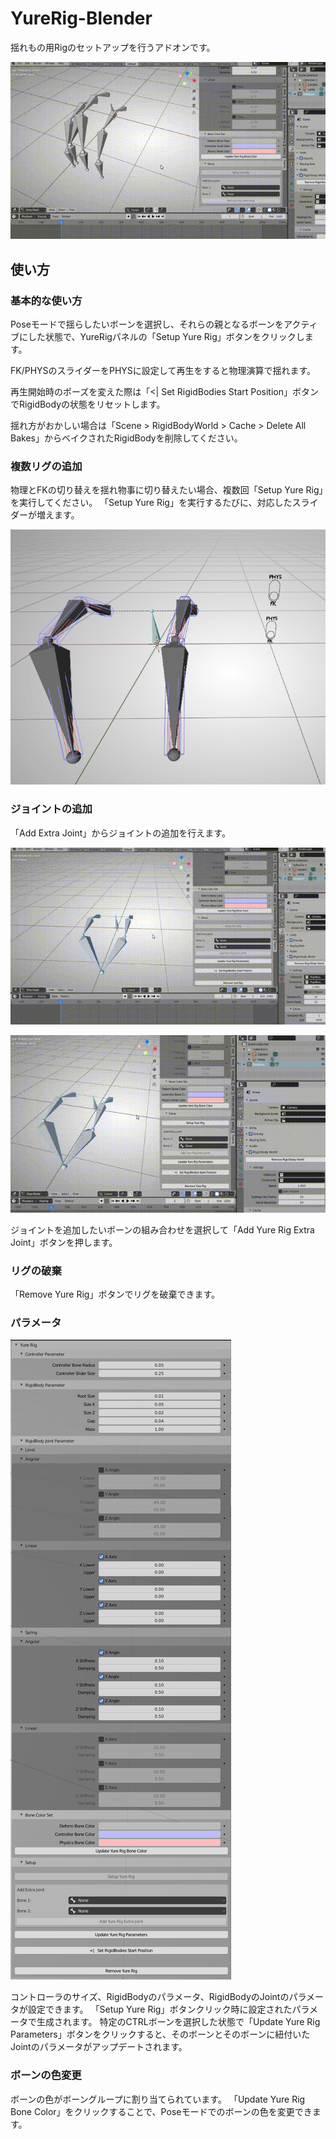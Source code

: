 # YureRig-Blender

揺れもの用Rigのセットアップを行うアドオンです。

![video](./img/video.gif)

## 使い方

### 基本的な使い方

Poseモードで揺らしたいボーンを選択し、それらの親となるボーンをアクティブにした状態で、YureRigパネルの「Setup Yure Rig」ボタンをクリックします。

FK/PHYSのスライダーをPHYSに設定して再生をすると物理演算で揺れます。

再生開始時のポーズを変えた際は「<|   Set RigidBodies Start Position」ボタンでRigidBodyの状態をリセットします。

揺れ方がおかしい場合は「Scene > RigidBodyWorld > Cache > Delete All Bakes」からベイクされたRigidBodyを削除してください。

### 複数リグの追加

物理とFKの切り替えを揺れ物事に切り替えたい場合、複数回「Setup Yure Rig」を実行してください。
「Setup Yure Rig」を実行するたびに、対応したスライダーが増えます。

![screenshot](./img/screenshot-1.png)

### ジョイントの追加

「Add Extra Joint」からジョイントの追加を行えます。

![video](./img/video-1.gif)

![video](./img/video-2.gif)

ジョイントを追加したいボーンの組み合わせを選択して「Add Yure Rig Extra Joint」ボタンを押します。

### リグの破棄

「Remove Yure Rig」ボタンでリグを破棄できます。

### パラメータ

![screenshot](img/screenshot.png)

コントローラのサイズ、RigidBodyのパラメータ、RigidBodyのJointのパラメータが設定できます。
「Setup Yure Rig」ボタンクリック時に設定されたパラメータで生成されます。
特定のCTRLボーンを選択した状態で「Update Yure Rig Parameters」ボタンをクリックすると、そのボーンとそのボーンに紐付いたJointのパラメータがアップデートされます。

### ボーンの色変更

ボーンの色がボーングループに割り当てられています。
「Update Yure Rig Bone Color」をクリックすることで、Poseモードでのボーンの色を変更できます。
